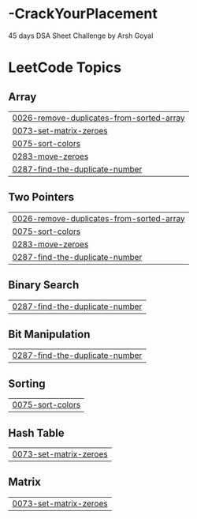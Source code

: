 # -CrackYourPlacement
45 days DSA Sheet Challenge by Arsh Goyal

<!---LeetCode Topics Start-->
# LeetCode Topics
## Array
|  |
| ------- |
| [0026-remove-duplicates-from-sorted-array](https://github.com/shoaibcodez/-CrackYourPlacement/tree/master/0026-remove-duplicates-from-sorted-array) |
| [0073-set-matrix-zeroes](https://github.com/shoaibcodez/-CrackYourPlacement/tree/master/0073-set-matrix-zeroes) |
| [0075-sort-colors](https://github.com/shoaibcodez/-CrackYourPlacement/tree/master/0075-sort-colors) |
| [0283-move-zeroes](https://github.com/shoaibcodez/-CrackYourPlacement/tree/master/0283-move-zeroes) |
| [0287-find-the-duplicate-number](https://github.com/shoaibcodez/-CrackYourPlacement/tree/master/0287-find-the-duplicate-number) |
## Two Pointers
|  |
| ------- |
| [0026-remove-duplicates-from-sorted-array](https://github.com/shoaibcodez/-CrackYourPlacement/tree/master/0026-remove-duplicates-from-sorted-array) |
| [0075-sort-colors](https://github.com/shoaibcodez/-CrackYourPlacement/tree/master/0075-sort-colors) |
| [0283-move-zeroes](https://github.com/shoaibcodez/-CrackYourPlacement/tree/master/0283-move-zeroes) |
| [0287-find-the-duplicate-number](https://github.com/shoaibcodez/-CrackYourPlacement/tree/master/0287-find-the-duplicate-number) |
## Binary Search
|  |
| ------- |
| [0287-find-the-duplicate-number](https://github.com/shoaibcodez/-CrackYourPlacement/tree/master/0287-find-the-duplicate-number) |
## Bit Manipulation
|  |
| ------- |
| [0287-find-the-duplicate-number](https://github.com/shoaibcodez/-CrackYourPlacement/tree/master/0287-find-the-duplicate-number) |
## Sorting
|  |
| ------- |
| [0075-sort-colors](https://github.com/shoaibcodez/-CrackYourPlacement/tree/master/0075-sort-colors) |
## Hash Table
|  |
| ------- |
| [0073-set-matrix-zeroes](https://github.com/shoaibcodez/-CrackYourPlacement/tree/master/0073-set-matrix-zeroes) |
## Matrix
|  |
| ------- |
| [0073-set-matrix-zeroes](https://github.com/shoaibcodez/-CrackYourPlacement/tree/master/0073-set-matrix-zeroes) |
<!---LeetCode Topics End-->